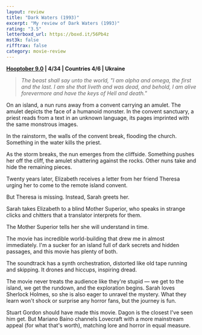 ```yaml
---
layout: review
title: "Dark Waters (1993)"
excerpt: "My review of Dark Waters (1993)"
rating: "3.5"
letterboxd_url: https://boxd.it/56Pb4z
mst3k: false
rifftrax: false
category: movie-review
---
```


<b><a href="https://boxd.it/pOmcY">Hooptober 9.0</a> | 4/34 | Countries 4/6 | Ukraine</b>

<blockquote><i>The beast shall say unto the world, "I am alpha and omega, the first and the last. I am she that liveth and was dead, and behold, I am alive forevermore and have the keys of Hell and death."</i></blockquote>

On an island, a nun runs away from a convent carrying an amulet. The amulet depicts the face of a humanoid monster. In the convent sanctuary, a priest reads from a text in an unknown language, its pages imprinted with the same monstrous images.

In the rainstorm, the walls of the convent break, flooding the church. Something in the water kills the priest.

As the storm breaks, the nun emerges from the cliffside. Something pushes her off the cliff, the amulet shattering against the rocks. Other nuns take and hide the remaining pieces.

Twenty years later, Elizabeth receives a letter from her friend Theresa urging her to come to the remote island convent.

But Theresa is missing. Instead, Sarah greets her.

Sarah takes Elizabeth to a blind Mother Superior, who speaks in strange clicks and chitters that a translator interprets for them.

The Mother Superior tells her she will understand in time.

The movie has incredible world-building that drew me in almost immediately. I'm a sucker for an island full of dark secrets and hidden passages, and this movie has plenty of both.

The soundtrack has a synth orchestration, distorted like old tape running and skipping. It drones and hiccups, inspiring dread.

The movie never treats the audience like they're stupid — we get to the island, we get the rundown, and the exploration begins. Sarah loves Sherlock Holmes, so she is also eager to unravel the mystery. What they learn won't shock or surprise any horror fans, but the journey is fun.

Stuart Gordon should have made this movie. Dagon is the closest I've seen him get. But Mariano Baino channels Lovecraft with a more mainstream appeal (for what that's worth), matching lore and horror in equal measure.
